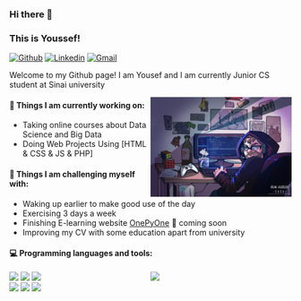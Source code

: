 ### Hi there 👋 
### This is Youssef!

[![Github](https://img.shields.io/badge/-Github-000?style=flat&logo=Github&logoColor=white)](https://github.com/yousefhossam0)
[![Linkedin](https://img.shields.io/badge/-LinkedIn-blue?style=flat&logo=Linkedin&logoColor=white)](https://www.linkedin.com/in/youssefhossam02/)
[![Gmail](https://img.shields.io/badge/-Gmail-c14438?style=flat&logo=Gmail&logoColor=white)](mailto:yousefhossam02@gmail.com)

Welcome to my Github page! I am Yousef and I am currently Junior CS student at Sinai university  

<img align="right" alt="img" src="https://github.com/FernandoRoldan93/FernandoRoldan93/blob/master/cover_image.jpg" width="50%" height="auto" />


#### 🌱 Things I am currently working on:   
- Taking online courses about Data Science and Big Data
- Doing Web Projects Using [HTML & CSS & JS & PHP] 

#### :muscle: Things I am challenging myself with:
- Waking up earlier to make good use of the day
- Exercising 3 days a week
- Finishing E-learning website [OnePyOne](https://github.com/Hamed-bavaria/WDT/tree/main) 🚀 coming soon
- Improving my CV with some education apart from university

#### :computer: Programming languages and tools: 
<p>
	<img width="50%" align="right" src="https://github-readme-stats.vercel.app/api?username=yousefhossam0&show_icons=true&hide_border=true" />

<code><img width="10%" src="https://www.vectorlogo.zone/logos/w3_html5/w3_html5-ar21.svg"></code>
<code><img width="10%" src="https://www.vectorlogo.zone/logos/w3_css/w3_css-official.svg"></code>
<code><img width="8%" src="https://seeklogo.com/images/C/c-logo-43CE78FF9C-seeklogo.com.png"></code>
<br />
<code><img width="10%" src="https://www.vectorlogo.zone/logos/php/php-vertical.svg"></code>
<code><img width="10%" src="https://www.vectorlogo.zone/logos/mysql/mysql-ar21.svg"></code>
<code><img width="10%" src="https://www.vectorlogo.zone/logos/python/python-ar21.svg"></code>
<br />
</p>

